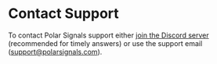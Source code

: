 # Contact Support

To contact Polar Signals support either [join the Discord server](https://discord.gg/knw3u5X9bs) (recommended for timely answers) or use the support email (support@polarsignals.com).
